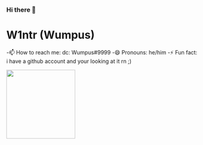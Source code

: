 ### Hi there 👋

# W1ntr (Wumpus)

 -📫 How to reach me: dc: Wumpus#9999
 -😄 Pronouns: he/him
 -⚡ Fun fact: i have a github account and your looking at it rn ;)


<p float="left">
  <img src="https://github-readme-stats.vercel.app/api?username=W1ntr" height="180">
</p>
